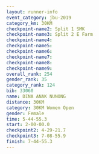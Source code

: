 ```yaml
---
layout: runner-info 
event_category: jbu-2019 
category_km: 30KM 
checkpoint-name2: Split 1 SMK 
checkpoint-name3: Split 2 E Farm 
checkpoint-name4: 
checkpoint-name5: 
checkpoint-name6: 
checkpoint-name7: 
checkpoint-name8: 
checkpoint-name9: 
overall_rank: 254
gender_rank: 35
category_rank: 124
bib: 33060
name: DINA ANAK NUNONG
distance: 30KM
category: 30KM Women Open
gender: Female
time: 5-44-55.3
start: 2-00-00.0
checkpoint2: 4-29-21.7
checkpoint3: 7-08-55.9
finish: 7-44-55.3
---
```

